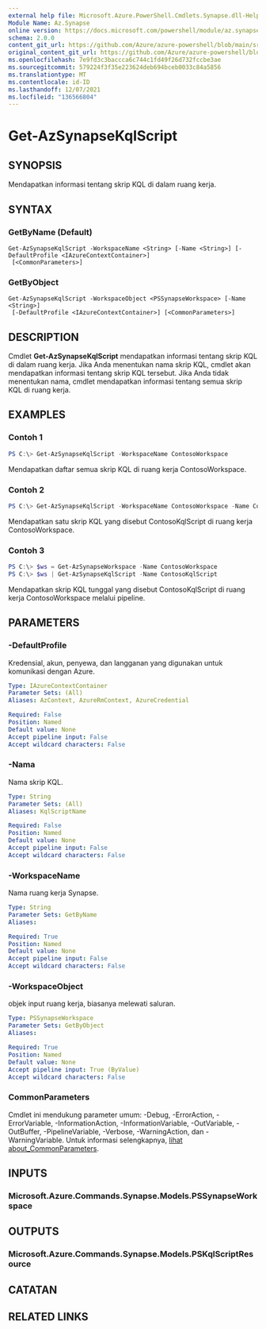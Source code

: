 ```yaml
---
external help file: Microsoft.Azure.PowerShell.Cmdlets.Synapse.dll-Help.xml
Module Name: Az.Synapse
online version: https://docs.microsoft.com/powershell/module/az.synapse/get-azsynapsekqlscript
schema: 2.0.0
content_git_url: https://github.com/Azure/azure-powershell/blob/main/src/Synapse/Synapse/help/Get-AzSynapseKqlScript.md
original_content_git_url: https://github.com/Azure/azure-powershell/blob/main/src/Synapse/Synapse/help/Get-AzSynapseKqlScript.md
ms.openlocfilehash: 7e9fd3c3baccca6c744c1fd49f26d732fccbe3ae
ms.sourcegitcommit: 579224f3f35e223624deb694bceb0033c84a5856
ms.translationtype: MT
ms.contentlocale: id-ID
ms.lasthandoff: 12/07/2021
ms.locfileid: "136566804"
---
```

# Get-AzSynapseKqlScript

## SYNOPSIS
Mendapatkan informasi tentang skrip KQL di dalam ruang kerja.

## SYNTAX

### GetByName (Default)
```
Get-AzSynapseKqlScript -WorkspaceName <String> [-Name <String>] [-DefaultProfile <IAzureContextContainer>]
 [<CommonParameters>]
```

### GetByObject
```
Get-AzSynapseKqlScript -WorkspaceObject <PSSynapseWorkspace> [-Name <String>]
 [-DefaultProfile <IAzureContextContainer>] [<CommonParameters>]
```

## DESCRIPTION
Cmdlet **Get-AzSynapseKqlScript** mendapatkan informasi tentang skrip KQL di dalam ruang kerja. Jika Anda menentukan nama skrip KQL, cmdlet akan mendapatkan informasi tentang skrip KQL tersebut. Jika Anda tidak menentukan nama, cmdlet mendapatkan informasi tentang semua skrip KQL di ruang kerja.

## EXAMPLES

### Contoh 1
```powershell
PS C:\> Get-AzSynapseKqlScript -WorkspaceName ContosoWorkspace
```

Mendapatkan daftar semua skrip KQL di ruang kerja ContosoWorkspace.

### Contoh 2
```powershell
PS C:\> Get-AzSynapseKqlScript -WorkspaceName ContosoWorkspace -Name ContosoKqlScript
```

Mendapatkan satu skrip KQL yang disebut ContosoKqlScript di ruang kerja ContosoWorkspace.

### Contoh 3
```powershell
PS C:\> $ws = Get-AzSynapseWorkspace -Name ContosoWorkspace
PS C:\> $ws | Get-AzSynapseKqlScript -Name ContosoKqlScript
```

Mendapatkan skrip KQL tunggal yang disebut ContosoKqlScript di ruang kerja ContosoWorkspace melalui pipeline.

## PARAMETERS

### -DefaultProfile
Kredensial, akun, penyewa, dan langganan yang digunakan untuk komunikasi dengan Azure.

```yaml
Type: IAzureContextContainer
Parameter Sets: (All)
Aliases: AzContext, AzureRmContext, AzureCredential

Required: False
Position: Named
Default value: None
Accept pipeline input: False
Accept wildcard characters: False
```

### -Nama
Nama skrip KQL.

```yaml
Type: String
Parameter Sets: (All)
Aliases: KqlScriptName

Required: False
Position: Named
Default value: None
Accept pipeline input: False
Accept wildcard characters: False
```

### -WorkspaceName
Nama ruang kerja Synapse.

```yaml
Type: String
Parameter Sets: GetByName
Aliases:

Required: True
Position: Named
Default value: None
Accept pipeline input: False
Accept wildcard characters: False
```

### -WorkspaceObject
objek input ruang kerja, biasanya melewati saluran.

```yaml
Type: PSSynapseWorkspace
Parameter Sets: GetByObject
Aliases:

Required: True
Position: Named
Default value: None
Accept pipeline input: True (ByValue)
Accept wildcard characters: False
```

### CommonParameters
Cmdlet ini mendukung parameter umum: -Debug, -ErrorAction, -ErrorVariable, -InformationAction, -InformationVariable, -OutVariable, -OutBuffer, -PipelineVariable, -Verbose, -WarningAction, dan -WarningVariable. Untuk informasi selengkapnya, [lihat about_CommonParameters](http://go.microsoft.com/fwlink/?LinkID=113216).

## INPUTS

### Microsoft.Azure.Commands.Synapse.Models.PSSynapseWorkspace

## OUTPUTS

### Microsoft.Azure.Commands.Synapse.Models.PSKqlScriptResource

## CATATAN

## RELATED LINKS
